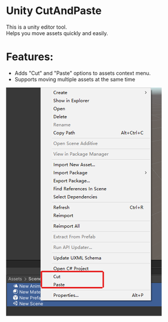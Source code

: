 # Unity CutAndPaste

This is a unity editor tool.  
Helps you move assets quickly and easily.

# Features:
- Adds "Cut" and "Paste" options to assets context menu.
- Supports moving multiple assets at the same time

![CutAndPaste](https://github.com/feifeid47/Unity-CutAndPaste/blob/main/CutAndPaste.png)
